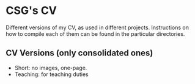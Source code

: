 # CSG's CV

Different versions of my CV, as used in different projects. Instructions on
how to compile each of them can be found in the particular directories.

## CV Versions (only consolidated ones)

* Short: no images, one-page.
* Teaching: for teaching duties
